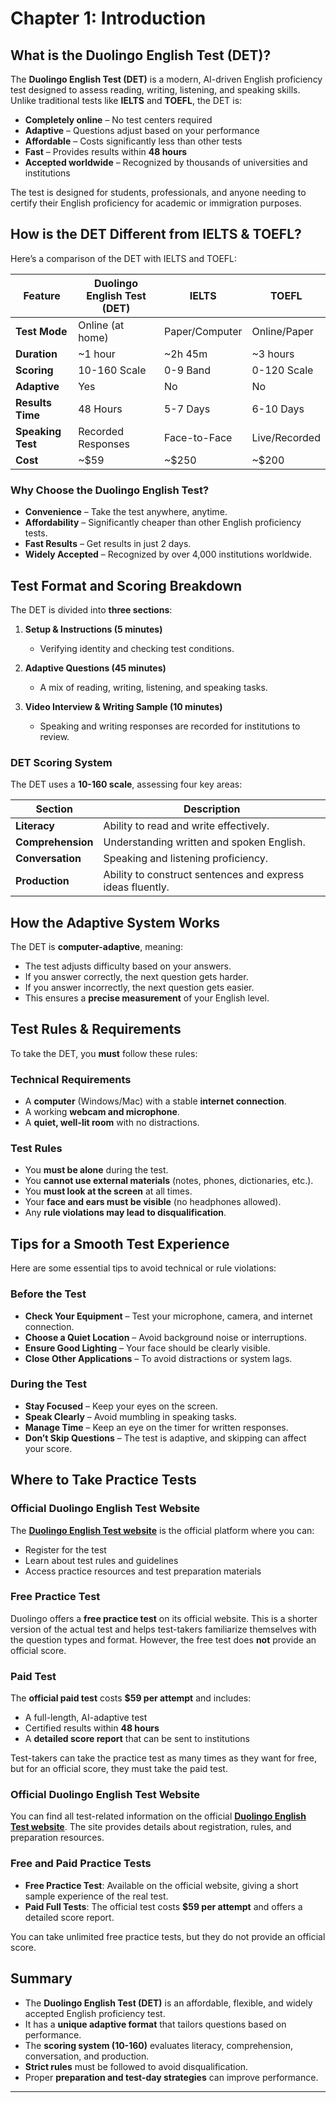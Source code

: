 # Chapter 1: Introduction

## What is the Duolingo English Test (DET)?
The **Duolingo English Test (DET)** is a modern, AI-driven English proficiency test designed to assess reading, writing, listening, and speaking skills. Unlike traditional tests like **IELTS** and **TOEFL**, the DET is:

- **Completely online** – No test centers required
- **Adaptive** – Questions adjust based on your performance
- **Affordable** – Costs significantly less than other tests
- **Fast** – Provides results within **48 hours**
- **Accepted worldwide** – Recognized by thousands of universities and institutions

The test is designed for students, professionals, and anyone needing to certify their English proficiency for academic or immigration purposes.

## How is the DET Different from IELTS & TOEFL?
Here’s a comparison of the DET with IELTS and TOEFL:

| Feature          | Duolingo English Test (DET) | IELTS | TOEFL |
|-----------------|---------------------------|-------|-------|
| **Test Mode**   | Online (at home)          | Paper/Computer | Online/Paper |
| **Duration**    | ~1 hour                    | ~2h 45m | ~3 hours |
| **Scoring**     | 10-160 Scale               | 0-9 Band | 0-120 Scale |
| **Adaptive**    | Yes                         | No | No |
| **Results Time** | 48 Hours                   | 5-7 Days | 6-10 Days |
| **Speaking Test** | Recorded Responses         | Face-to-Face | Live/Recorded |
| **Cost**        | ~$59                       | ~$250 | ~$200 |

### Why Choose the Duolingo English Test?
- **Convenience** – Take the test anywhere, anytime.
- **Affordability** – Significantly cheaper than other English proficiency tests.
- **Fast Results** – Get results in just 2 days.
- **Widely Accepted** – Recognized by over 4,000 institutions worldwide.

## Test Format and Scoring Breakdown
The DET is divided into **three sections**:

1. **Setup & Instructions (5 minutes)**
   - Verifying identity and checking test conditions.

2. **Adaptive Questions (45 minutes)**
   - A mix of reading, writing, listening, and speaking tasks.

3. **Video Interview & Writing Sample (10 minutes)**
   - Speaking and writing responses are recorded for institutions to review.

### DET Scoring System
The DET uses a **10-160 scale**, assessing four key areas:

| Section        | Description |
|---------------|-------------|
| **Literacy** | Ability to read and write effectively. |
| **Comprehension** | Understanding written and spoken English. |
| **Conversation** | Speaking and listening proficiency. |
| **Production** | Ability to construct sentences and express ideas fluently. |

## How the Adaptive System Works
The DET is **computer-adaptive**, meaning:
- The test adjusts difficulty based on your answers.
- If you answer correctly, the next question gets harder.
- If you answer incorrectly, the next question gets easier.
- This ensures a **precise measurement** of your English level.

## Test Rules & Requirements
To take the DET, you **must** follow these rules:

### Technical Requirements
- A **computer** (Windows/Mac) with a stable **internet connection**.
- A working **webcam and microphone**.
- A **quiet, well-lit room** with no distractions.

### Test Rules
- You **must be alone** during the test.
- You **cannot use external materials** (notes, phones, dictionaries, etc.).
- You **must look at the screen** at all times.
- Your **face and ears must be visible** (no headphones allowed).
- Any **rule violations may lead to disqualification**.

## Tips for a Smooth Test Experience
Here are some essential tips to avoid technical or rule violations:

### Before the Test
- **Check Your Equipment** – Test your microphone, camera, and internet connection.
- **Choose a Quiet Location** – Avoid background noise or interruptions.
- **Ensure Good Lighting** – Your face should be clearly visible.
- **Close Other Applications** – To avoid distractions or system lags.

### During the Test
- **Stay Focused** – Keep your eyes on the screen.
- **Speak Clearly** – Avoid mumbling in speaking tasks.
- **Manage Time** – Keep an eye on the timer for written responses.
- **Don’t Skip Questions** – The test is adaptive, and skipping can affect your score.

## Where to Take Practice Tests

### Official Duolingo English Test Website
The **[Duolingo English Test website](https://englishtest.duolingo.com/)** is the official platform where you can:
- Register for the test
- Learn about test rules and guidelines
- Access practice resources and test preparation materials

### Free Practice Test
Duolingo offers a **free practice test** on its official website. This is a shorter version of the actual test and helps test-takers familiarize themselves with the question types and format. However, the free test does **not** provide an official score.

### Paid Test
The **official paid test** costs **$59 per attempt** and includes:
- A full-length, AI-adaptive test
- Certified results within **48 hours**
- A **detailed score report** that can be sent to institutions

Test-takers can take the practice test as many times as they want for free, but for an official score, they must take the paid test.

### Official Duolingo English Test Website
You can find all test-related information on the official **[Duolingo English Test website](https://englishtest.duolingo.com/)**. The site provides details about registration, rules, and preparation resources.

### Free and Paid Practice Tests
- **Free Practice Test**: Available on the official website, giving a short sample experience of the real test.
- **Paid Full Tests**: The official test costs **$59 per attempt** and offers a detailed score report.

You can take unlimited free practice tests, but they do not provide an official score.

## Summary
- The **Duolingo English Test (DET)** is an affordable, flexible, and widely accepted English proficiency test.
- It has a **unique adaptive format** that tailors questions based on performance.
- The **scoring system (10-160)** evaluates literacy, comprehension, conversation, and production.
- **Strict rules** must be followed to avoid disqualification.
- Proper **preparation and test-day strategies** can improve performance.

---